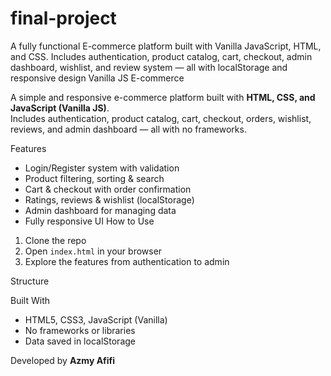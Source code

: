 # final-project
A fully functional E-commerce platform built with Vanilla JavaScript, HTML, and CSS. Includes authentication, product catalog, cart, checkout, admin dashboard, wishlist, and review system — all with localStorage and responsive design
 Vanilla JS E-commerce

A simple and responsive e-commerce platform built with **HTML, CSS, and JavaScript (Vanilla JS)**.  
Includes authentication, product catalog, cart, checkout, orders, wishlist, reviews, and admin dashboard — all with no frameworks.

 Features

- Login/Register system with validation  
- Product filtering, sorting & search  
- Cart & checkout with order confirmation  
- Ratings, reviews & wishlist (localStorage)  
- Admin dashboard for managing data  
- Fully responsive UI
 How to Use

1. Clone the repo  
2. Open `index.html` in your browser  
3. Explore the features from authentication to admin

 Structure


 Built With

- HTML5, CSS3, JavaScript (Vanilla)
- No frameworks or libraries
- Data saved in localStorage


Developed by **Azmy Afifi**
